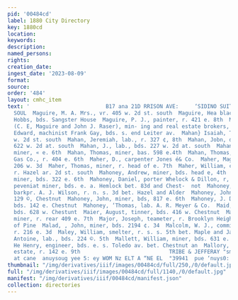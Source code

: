 ```yaml
---
pid: '00484cd'
label: 1880 City Directory
key: 1880cd
location: 
keywords: 
description: 
named_persons: 
rights: 
creation_date: 
ingest_date: '2023-08-09'
format: 
source: 
order: '484'
layout: cmhc_item
text: '                        B17 ana 21D RRISON AVE:     ‘SIDINO SUITUSVORTg pus
  SOUL  Maguire, M. A. Mrs., vr. 405 w. 2d st. south  Maguire, Hea blacksmith Frank
  Hobbs, bds. Sangster House  Maguire, P. J., painter, r. 421 e. 8th  MAGUIRE & RASER,
  (C. E, Maguire and John J. Raser), min- ing and real estate brokers, 136 e. 5th  Mahan,
  Edward, machinist Frank Gay, bds. s. end Leiter av.  Mahan} Isaiah, Tab., bds. 221
  w. 2d st. south  Mahan, Jeremiah, lab., r. 327 ¢, 8th  Mahan, Jobn, dairyman, ‘bds.
  622 w. 2d at. south  Mahan, J., lab., bds. 227 w. 2d at. south  Mahan, Patrick,
  miner, « e. 6th  Mahan, Thomas, miner, bas. 598 e.4th  Mahan, Thomas, stoker Leadville
  Gas Co., r. 404 e. 6th  Maher, D., carpenter Jones é& Co.  Maher, Maggie Miss, r.
  206 w. 3d  Maher, Thomas, miner, r. head of e. 7th  Maher, William, contractor,
  r. Hazel ar. 2d st. south  Mahoney, Andrew, miner, bds. head e, 4th  Mahoney, Daniel,
  miner, bds. 322 e. 6th  Mahoney, Daniel, porter Whelock & Dillon, r, 117 w. Chestnut  Mahoney,
  peveniat miner, bds. e. a. Hemlock bet. 83d and Chest-  not  Mahoney, Jeremiah,
  barkpr. A. J. Wilson, r. n. s. 3d bet. Hazel and Alder  Mahoney, John, elk., r.
  129 ©, Chestnut  Mahoney, John, miner, bds, 817 e. 6th  Mahoney, J. D., miner.,
  bds. 142 e. Chestnut  Mahoney, ‘Thomas, lab. A. R. Meyer & Co.  Maid, J., painter,
  bds. 628 w. Chestunt  Maier, August, tinner, bds. 416 w. Chestnut  Mair, "Robert,
  miner, r. rear 409 e. 7th  Major, Joseph, teameter, r. Brooklyn Heights opp. foot
  of Pine  Malad, , John, miner, bds. 2194 ¢. 34  Malcolm, W. J., commission merchant,
  r. 216 e. 3d  Maley, William, smelter, r. s. s. 5th bet. Maple and James  Mallett,
  Antoine, lab., bds. 224 ©. 5th  Mallett, William, miner, bds. 631 e. 7th  Mallon,
  He Henry, engineer, bds. e. s. Toledo av. bet. Chestnut an  Mallory, acon H., real
  estate, r. 142 e. 9th                            TRIBE & JEFFERAY "sm stcit''s23°H
  at cane  anuysoug yee 5: ey WOM Nz ELT A “NE EL  "39941  pue ‘nuys0: '
thumbnail: "/img/derivatives/iiif/images/00484cd/full/250,/0/default.jpg"
full: "/img/derivatives/iiif/images/00484cd/full/1140,/0/default.jpg"
manifest: "/img/derivatives/iiif/00484cd/manifest.json"
collection: directories
---
```

